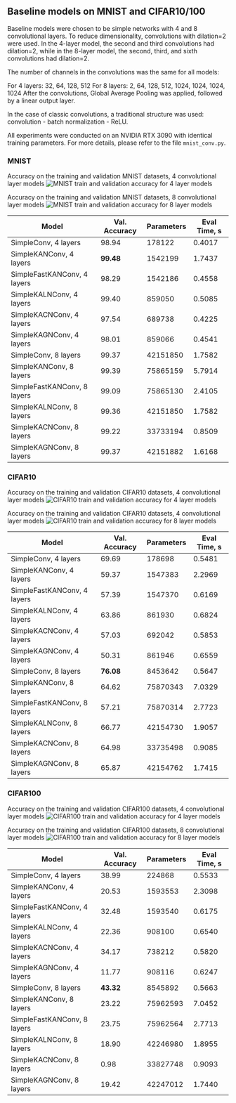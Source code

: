 ## Baseline models on MNIST and CIFAR10/100

Baseline models were chosen to be simple networks with 4 and 8 convolutional layers. To reduce dimensionality, convolutions with dilation=2 were used. In the 4-layer model, the second and third convolutions had dilation=2, while in the 8-layer model, the second, third, and sixth convolutions had dilation=2.

The number of channels in the convolutions was the same for all models:

For 4 layers: 32, 64, 128, 512
For 8 layers: 2, 64, 128, 512, 1024, 1024, 1024, 1024
After the convolutions, Global Average Pooling was applied, followed by a linear output layer.

In the case of classic convolutions, a traditional structure was used: convolution - batch normalization - ReLU.

All experiments were conducted on an NVIDIA RTX 3090 with identical training parameters. For more details, please refer to the file ```mnist_conv.py```.

### MNIST
Accuracy on the training and validation MNIST datasets, 4 convolutional layer models
![MNIST train and validation accuracy for 4 layer models](../assets/MNIST.png)

Accuracy on the training and validation MNIST datasets, 8 convolutional layer models
![MNIST train and validation accuracy for 8 layer models](../assets/MNIST_8.png)

| Model                       | Val. Accuracy | Parameters | Eval Time, s |
|-----------------------------|---------------|------------|--------------|
| SimpleConv, 4 layers        | 98.94         | 178122     | 0.4017       |
| SimpleKANConv, 4 layers     | **99.48**     | 1542199    | 1.7437       |
| SimpleFastKANConv, 4 layers | 98.29         | 1542186    | 0.4558       |
| SimpleKALNConv, 4 layers    | 99.40         | 859050     | 0.5085       |
| SimpleKACNConv, 4 layers    | 97.54         | 689738     | 0.4225       |
| SimpleKAGNConv, 4 layers    | 98.01         | 859066     | 0.4541       |
| SimpleConv, 8 layers        | 99.37         | 42151850   | 1.7582       |
| SimpleKANConv, 8 layers     | 99.39         | 75865159   | 5.7914       |
| SimpleFastKANConv, 8 layers | 99.09         | 75865130   | 2.4105       |
| SimpleKALNConv, 8 layers    | 99.36         | 42151850   | 1.7582       |
| SimpleKACNConv, 8 layers    | 99.22         | 33733194   | 0.8509       |
| SimpleKAGNConv, 8 layers    | 99.37         | 42151882   |   1.6168     |

### CIFAR10
Accuracy on the training and validation CIFAR10 datasets, 4 convolutional layer models
![CIFAR10 train and validation accuracy for 4 layer models](../assets/CIFAR10.png)

Accuracy on the training and validation CIFAR10 datasets, 4 convolutional layer models
![CIFAR10 train and validation accuracy for 8 layer models](../assets/CIFAR10_8.png)

|           Model           |Val. Accuracy|Parameters|Eval Time, s|
|---------------------------|-------------|----------|------------|
|    SimpleConv, 4 layers   |    69.69    |  178698  |   0.5481   |
|  SimpleKANConv, 4 layers  |    59.37    |  1547383 |   2.2969   |
|SimpleFastKANConv, 4 layers|    57.39    |  1547370 |   0.6169   |
|  SimpleKALNConv, 4 layers |    63.86    |  861930  |   0.6824   |
|  SimpleKACNConv, 4 layers |    57.03    |  692042  |   0.5853   |
|  SimpleKAGNConv, 4 layers |    50.31    |  861946  |   0.6559   |
|    SimpleConv, 8 layers   |  **76.08**  |  8453642 |   0.5647   |
|  SimpleKANConv, 8 layers  |    64.62    | 75870343 |   7.0329   |
|SimpleFastKANConv, 8 layers|    57.21    | 75870314 |   2.7723   |
|  SimpleKALNConv, 8 layers |    66.77    | 42154730 |   1.9057   |
|  SimpleKACNConv, 8 layers |    64.98    | 33735498 |   0.9085   |
|  SimpleKAGNConv, 8 layers |    65.87    | 42154762 |   1.7415   |

### CIFAR100
Accuracy on the training and validation CIFAR100 datasets, 4 convolutional layer models
![CIFAR100 train and validation accuracy for 4 layer models](../assets/CIFAR100.png)

Accuracy on the training and validation CIFAR100 datasets, 8 convolutional layer models
![CIFAR100 train and validation accuracy for 8 layer models](../assets/CIFAR100_8.png)

|           Model           |Val. Accuracy|Parameters|Eval Time, s|
|---------------------------|-------------|----------|------------|
|    SimpleConv, 4 layers   |    38.99    |  224868  |   0.5533   |
|  SimpleKANConv, 4 layers  |    20.53    |  1593553 |   2.3098   |
|SimpleFastKANConv, 4 layers|    32.48    |  1593540 |   0.6175   |
|  SimpleKALNConv, 4 layers |    22.36    |  908100  |   0.6540   |
|  SimpleKACNConv, 4 layers |    34.17    |  738212  |   0.5820   |
|  SimpleKAGNConv, 4 layers |    11.77    |  908116  |   0.6247   |
|    SimpleConv, 8 layers   |  **43.32**  |  8545892 |   0.5663   |
|  SimpleKANConv, 8 layers  |    23.22    | 75962593 |   7.0452   |
|SimpleFastKANConv, 8 layers|    23.75    | 75962564 |   2.7713   |
|  SimpleKALNConv, 8 layers |    18.90    | 42246980 |   1.8955   |
|  SimpleKACNConv, 8 layers |     0.98    | 33827748 |   0.9093   |
|  SimpleKAGNConv, 8 layers |    19.42    | 42247012 |   1.7440   |

